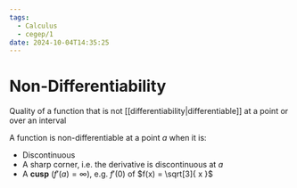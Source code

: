 ```yaml
---
tags:
  - Calculus
  - cegep/1
date: 2024-10-04T14:35:25
---
```


# Non-Differentiability

Quality of a function that is not [[differentiability|differentiable]] at a point or over an interval

A function is non-differentiable at a point $a$ when it is:

- Discontinuous
- A sharp corner, i.e. the derivative is discontinuous at $a$
- A **cusp** ($f'(a) = \infty$), e.g. $f'(0)$ of $f(x) = \sqrt[3]{ x }$
